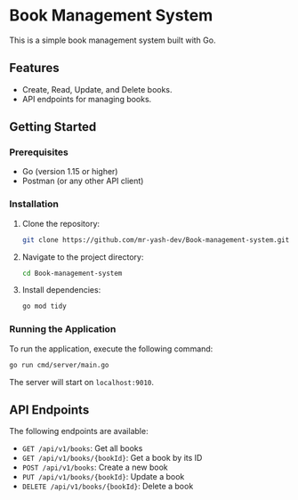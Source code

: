 # Book Management System

This is a simple book management system built with Go.

## Features

- Create, Read, Update, and Delete books.
- API endpoints for managing books.

## Getting Started

### Prerequisites

- Go (version 1.15 or higher)
- Postman (or any other API client)

### Installation

1. Clone the repository:
   ```bash
   git clone https://github.com/mr-yash-dev/Book-management-system.git
   ```
2. Navigate to the project directory:
   ```bash
   cd Book-management-system
   ```
3. Install dependencies:
   ```bash
   go mod tidy
   ```

### Running the Application

To run the application, execute the following command:

```bash
go run cmd/server/main.go
```

The server will start on `localhost:9010`.

## API Endpoints

The following endpoints are available:

- `GET /api/v1/books`: Get all books
- `GET /api/v1/books/{bookId}`: Get a book by its ID
- `POST /api/v1/books`: Create a new book
- `PUT /api/v1/books/{bookId}`: Update a book
- `DELETE /api/v1/books/{bookId}`: Delete a book 